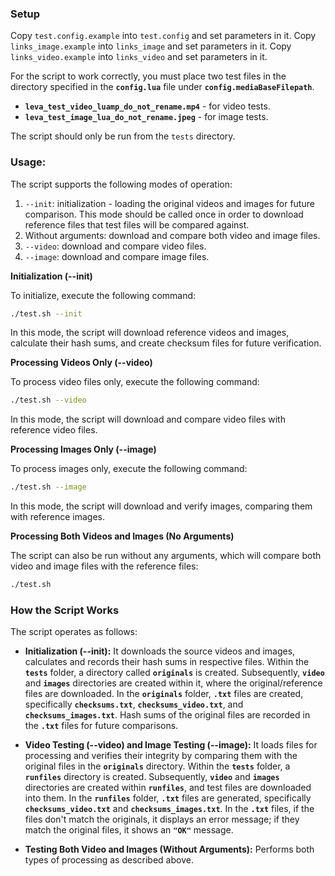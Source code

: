 ### **Setup**

Copy `test.config.example` into `test.config` and set parameters in it.
Copy `links_image.example` into `links_image` and set parameters in it.
Copy `links_video.example` into `links_video` and set parameters in it.

For the script to work correctly, you must place two test files in the directory specified in the **`config.lua`** file under **`config.mediaBaseFilepath`**.


- **`leva_test_video_luamp_do_not_rename.mp4`** - for video tests.
- **`leva_test_image_lua_do_not_rename.jpeg`** - for image tests.

The script should only be run from the `tests` directory.

### **Usage:**

The script supports the following modes of operation:

1. `--init`: initialization - loading the original videos and images for future comparison. This mode should be called once in order to download reference files that test files will be compared against.
2. Without arguments: download and compare both video and image files.
3. `--video`: download and compare video files.
4. `--image`: download and compare image files.

**Initialization (--init)**

To initialize, execute the following command:

```bash
./test.sh --init
```

In this mode, the script will download reference videos and images, calculate their hash sums, and create checksum files for future verification.

**Processing Videos Only (--video)**

To process video files only, execute the following command:

```bash
./test.sh --video
```

In this mode, the script will download and compare video files with reference video files.

**Processing Images Only (--image)**

To process images only, execute the following command:

```bash
./test.sh --image
```

In this mode, the script will download and verify images, comparing them with reference images.

**Processing Both Videos and Images (No Arguments)**

The script can also be run without any arguments, which will compare both video and image files with the reference files:

```bash
./test.sh
```

### **How the Script Works**

The script operates as follows:

- **Initialization (--init):** It downloads the source videos and images, calculates and records their hash sums in respective files. Within the **`tests`** folder, a directory called **`originals`** is created. Subsequently, **`video`** and **`images`** directories are created within it, where the original/reference files are downloaded. In the **`originals`** folder, **`.txt`** files are created, specifically **`checksums.txt`**, **`checksums_video.txt`**, and **`checksums_images.txt`**. Hash sums of the original files are recorded in the **`.txt`** files for future comparisons.


- **Video Testing (--video) and Image Testing (--image):** It loads files for processing and verifies their integrity by comparing them with the original files in the **`originals`** directory. Within the **`tests`** folder, a **`runfiles`** directory is created. Subsequently, **`video`** and **`images`** directories are created within **`runfiles`**, and test files are downloaded into them. In the **`runfiles`** folder, **`.txt`** files are generated, specifically **`checksums_video.txt`** and **`checksums_images.txt`**. In the **`.txt`** files, if the files don't match the originals, it displays an error message; if they match the original files, it shows an **`"OK"`** message.


- **Testing Both Video and Images (Without Arguments):** Performs both types of processing as described above.